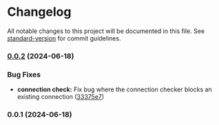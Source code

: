 # Changelog

All notable changes to this project will be documented in this file. See [standard-version](https://github.com/conventional-changelog/standard-version) for commit guidelines.

### [0.0.2](https://github.com/kntgio-z/postgres-middleware/compare/v0.0.1...v0.0.2) (2024-06-18)


### Bug Fixes

* **connection check:** Fix bug where the connection checker blocks an existing connection ([33375e7](https://github.com/kntgio-z/postgres-middleware/commit/33375e7a0780ab458bd5b6ce8cd7962d49b26eac))

### 0.0.1 (2024-06-18)
